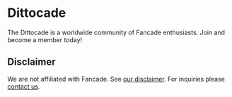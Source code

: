 # Dittocade

The Dittocade is a worldwide community of Fancade enthusiasts. Join and become a member today!

## Disclaimer

We are not affiliated with Fancade. See [our disclaimer](https://cade.party/disclaimer). For inquiries please [contact us](https://cade.party/contact).
